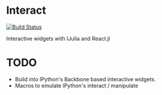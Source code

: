 # Interact

[![Build Status](https://travis-ci.org/shashi/Interact.jl.png)](https://travis-ci.org/shashi/Interact.jl)

Interactive widgets with IJulia and React.jl

TODO
====
* Build into IPython's Backbone based interactive widgets.
* Macros to emulate IPython's interact / manipulate
